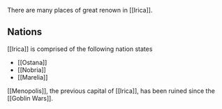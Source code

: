 There are many places of great renown in [[Irica]].

## Nations
[[Irica]] is comprised of the following nation states
- [[Ostana]]
- [[Nobria]]
- [[Marelia]]


[[Menopolis]], the previous capital of [[Irica]], has been ruined since the [[Goblin Wars]]. 
